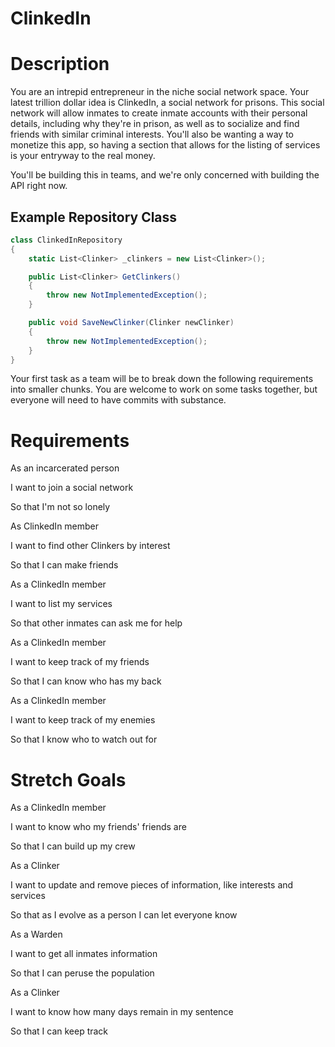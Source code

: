 # ClinkedIn

# Description

You are an intrepid entrepreneur in the niche social network space.  Your latest trillion dollar idea is ClinkedIn, a social network for prisons.  This social network will allow inmates to create inmate accounts with their personal details, including why they're in prison, as well as to socialize and find friends with similar criminal interests.  You'll also be wanting a way to monetize this app, so having a section that allows for the listing of services is your entryway to the real money.  

You'll be building this in teams, and we're only concerned with building the API right now. 

## Example Repository Class

```csharp
class ClinkedInRepository
{
    static List<Clinker> _clinkers = new List<Clinker>();

    public List<Clinker> GetClinkers()
    {
        throw new NotImplementedException();
    }

    public void SaveNewClinker(Clinker newClinker)
    {
        throw new NotImplementedException();
    }
}
```

Your first task as a team will be to break down the following requirements into smaller chunks.  You are welcome to work on some tasks together, but everyone will need to have commits with substance.

# Requirements

As an incarcerated person

I want to join a social network

So that I'm not so lonely

As ClinkedIn member

I want to find other Clinkers by interest

So that I can make friends

As a ClinkedIn member

I want to list my services

So that other inmates can ask me for help

As a ClinkedIn member

I want to keep track of my friends

So that I can know who has my back

As a ClinkedIn member

I want to keep track of my enemies

So that I know who to watch out for

# Stretch Goals

As a ClinkedIn member

I want to know who my friends' friends are

So that I can build up my crew

As a Clinker

I want to update and remove pieces of information, like interests and services

So that as I evolve as a person I can let everyone know

As a Warden

I want to get all inmates information

So that I can peruse the population

As a Clinker 

I want to know how many days remain in my sentence

So that I can keep track
